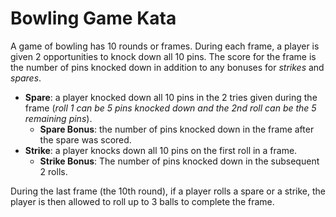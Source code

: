 # Bowling Game Kata

A game of bowling has 10 rounds or frames. During each frame, a player is given 2 opportunities to knock down all 10 pins. The score for the frame is the number of pins knocked down in addition to any bonuses for *strikes* and *spares*.

- **Spare**: a player knocked down all 10 pins in the 2 tries given during the frame (*roll 1 can be 5 pins knocked down and the 2nd roll can be the 5 remaining pins*).
  - **Spare Bonus**: the number of pins knocked down in the frame after the spare was scored.
- **Strike**: a player knocks down all 10 pins on the first roll in a frame.
  - **Strike Bonus**: The number of pins knocked down in the subsequent 2 rolls.

During the last frame (the 10th round), if a player rolls a spare or a strike, the player is then allowed to roll up to 3 balls to complete the frame.